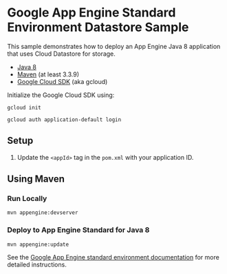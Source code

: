 # Google App Engine Standard Environment Datastore Sample

This sample demonstrates how to deploy an App Engine Java 8 application that uses Cloud Datastore for storage.

* [Java 8](http://www.oracle.com/technetwork/java/javase/downloads/index.html)
* [Maven](https://maven.apache.org/download.cgi) (at least 3.3.9)
* [Google Cloud SDK](https://cloud.google.com/sdk/) (aka gcloud)

Initialize the Google Cloud SDK using:

    gcloud init

    gcloud auth application-default login

## Setup

1.  Update the `<appId>` tag in the `pom.xml` with your application ID.

## Using Maven

### Run Locally

    mvn appengine:devserver

### Deploy to App Engine Standard for Java 8

    mvn appengine:update

See the [Google App Engine standard environment documentation][ae-docs] for more detailed instructions.

[ae-docs]: https://cloud.google.com/appengine/docs/java/

